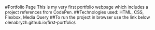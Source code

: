#Portfolio Page
This is my very first portfolio webpage which includes a project references from CodePen.
##Technologies used:
HTML, CSS, Flexbox, Media Query
##To run the project in browser use the link below <br/>
olenabryzh.github.io/first-portfolio/.